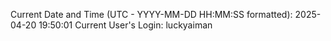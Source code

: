 Current Date and Time (UTC - YYYY-MM-DD HH:MM:SS formatted): 2025-04-20 19:50:01
Current User's Login: luckyaiman
